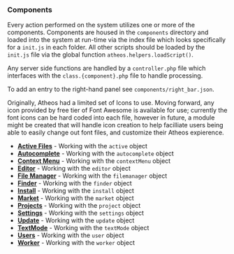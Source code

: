 ### Components

Every action performed on the system utilizes one or more of the components. Components are housed in the `components` directory and loaded into the system at run-time via the index file which looks specifically for a `init.js` in each folder. All other scripts should be loaded by the `init.js` file via the global function `atheos.helpers.loadScript()`.

Any server side functions are handled by a `controller.php` file which interfaces with the `class.{component}.php` file to handle processing.

To add an entry to the right-hand panel see `components/right_bar.json`.

Originally, Atheos had a limited set of Icons to use. Moving forward, any icon provided by free tier of Font Awesome is available for use; currently the font icons can be hard coded into each file, however in future, a module might be created that will handle icon creation to help facilliate users being able to easily change out font files, and customize their Atheos expierence.

* **[Active Files](/docs/api/components/active)** - Working with the `active` object
* **[Autocomplete](/docs/api/components/autocomplete)** - Working with the `autocomplete` object
* **[Context Menu](/docs/api/components/contextMenu)** - Working with the `contextMenu` object
* **[Editor](/docs/api/components/editor)** - Working with the `editor` object
* **[File Manager](/docs/api/components/filemanager)** - Working with the `filemanager` object
* **[Finder](/docs/api/components/finder)** - Working with the `finder` object 
* **[Install](/docs/api/components/install)** - Working with the `install` object 
* **[Market](/docs/api/components/market)** - Working with the `market` object 
* **[Projects](/docs/api/components/project)** - Working with the `project` object
* **[Settings](/docs/api/components/settings)** - Working with the `settings` object 
* **[Update](/docs/api/components/update)** - Working with the `update` object 
* **[TextMode](/docs/api/components/textmode)** - Working with the `textMode` object
* **[Users](/docs/api/components/user)** - Working with the `user` object
* **[Worker](/docs/api/components/worker)** - Working with the `worker` object 
